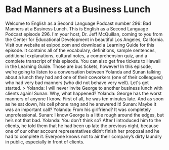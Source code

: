 # Bad Manners at a Business Lunch

Welcome to English as a Second Language Podcast number 296: Bad Manners at a Business Lunch.  This is English as a Second Language Podcast episode 296.  I'm your host, Dr. Jeff McQuillan, coming to you from the Center for Educational Development in beautiful Los Angeles, California.  Visit our website at eslpod.com and download a Learning Guide for this episode.  It contains all of the vocabulary, definitions, sample sentences, additional explanations, cultural notes, a comprehension quiz, and a complete transcript of this episode.  You can also get free tickets to Hawaii in the Learning Guide.  Those are bus tickets, however!  In this episode, we're going to listen to a conversation between Yolanda and Sunan talking about a lunch they had and one of their coworkers (one of their colleagues) who had very bad manners (who did not behave very well).  Let's get started.  > Yolanda:  I will never invite George to another business lunch with clients again!  Sunan:  Why, what happened?  Yolanda:  George has the worst manners of anyone I know.  First of all, he was ten minutes late.  And as soon as he sat down, his cell phone rang and he answered it!  Sunan:  Maybe it was an important call?  Yolanda:  From his girlfriend?  It was completely unprofessional.    Sunan:  I know George is a little rough around the edges, but he’s not that bad.  Yolanda:  You don’t think so?  After I introduced him to the clients, he told them that he had been up late the previous night, because one of our other account representatives didn’t finish her proposal and he had to complete it.  Everyone knows not to air their company’s dirty laundry in public, especially in front of clients. 